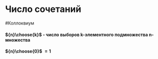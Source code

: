 # Число сочетаний
#Коллоквиум 
#### ${n}\choose{k}$ - число выборов k-элементного подмножества n-множества
#### ${n}\choose{0}$ $= 1$
